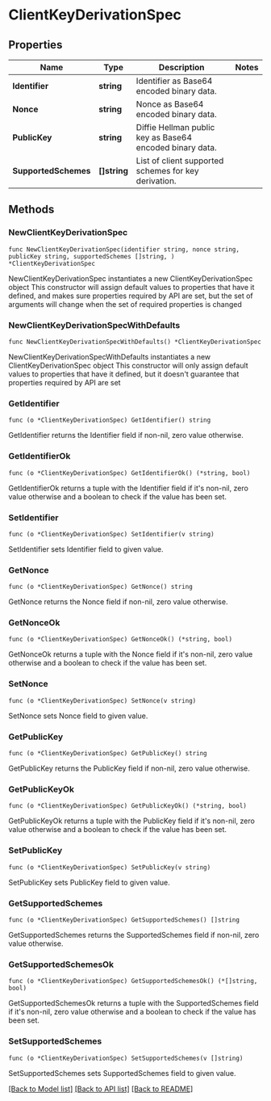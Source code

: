# ClientKeyDerivationSpec

## Properties

Name | Type | Description | Notes
------------ | ------------- | ------------- | -------------
**Identifier** | **string** | Identifier as Base64 encoded binary data. | 
**Nonce** | **string** | Nonce as Base64 encoded binary data. | 
**PublicKey** | **string** | Diffie Hellman public key as Base64 encoded binary data. | 
**SupportedSchemes** | **[]string** | List of client supported schemes for key derivation. | 

## Methods

### NewClientKeyDerivationSpec

`func NewClientKeyDerivationSpec(identifier string, nonce string, publicKey string, supportedSchemes []string, ) *ClientKeyDerivationSpec`

NewClientKeyDerivationSpec instantiates a new ClientKeyDerivationSpec object
This constructor will assign default values to properties that have it defined,
and makes sure properties required by API are set, but the set of arguments
will change when the set of required properties is changed

### NewClientKeyDerivationSpecWithDefaults

`func NewClientKeyDerivationSpecWithDefaults() *ClientKeyDerivationSpec`

NewClientKeyDerivationSpecWithDefaults instantiates a new ClientKeyDerivationSpec object
This constructor will only assign default values to properties that have it defined,
but it doesn't guarantee that properties required by API are set

### GetIdentifier

`func (o *ClientKeyDerivationSpec) GetIdentifier() string`

GetIdentifier returns the Identifier field if non-nil, zero value otherwise.

### GetIdentifierOk

`func (o *ClientKeyDerivationSpec) GetIdentifierOk() (*string, bool)`

GetIdentifierOk returns a tuple with the Identifier field if it's non-nil, zero value otherwise
and a boolean to check if the value has been set.

### SetIdentifier

`func (o *ClientKeyDerivationSpec) SetIdentifier(v string)`

SetIdentifier sets Identifier field to given value.


### GetNonce

`func (o *ClientKeyDerivationSpec) GetNonce() string`

GetNonce returns the Nonce field if non-nil, zero value otherwise.

### GetNonceOk

`func (o *ClientKeyDerivationSpec) GetNonceOk() (*string, bool)`

GetNonceOk returns a tuple with the Nonce field if it's non-nil, zero value otherwise
and a boolean to check if the value has been set.

### SetNonce

`func (o *ClientKeyDerivationSpec) SetNonce(v string)`

SetNonce sets Nonce field to given value.


### GetPublicKey

`func (o *ClientKeyDerivationSpec) GetPublicKey() string`

GetPublicKey returns the PublicKey field if non-nil, zero value otherwise.

### GetPublicKeyOk

`func (o *ClientKeyDerivationSpec) GetPublicKeyOk() (*string, bool)`

GetPublicKeyOk returns a tuple with the PublicKey field if it's non-nil, zero value otherwise
and a boolean to check if the value has been set.

### SetPublicKey

`func (o *ClientKeyDerivationSpec) SetPublicKey(v string)`

SetPublicKey sets PublicKey field to given value.


### GetSupportedSchemes

`func (o *ClientKeyDerivationSpec) GetSupportedSchemes() []string`

GetSupportedSchemes returns the SupportedSchemes field if non-nil, zero value otherwise.

### GetSupportedSchemesOk

`func (o *ClientKeyDerivationSpec) GetSupportedSchemesOk() (*[]string, bool)`

GetSupportedSchemesOk returns a tuple with the SupportedSchemes field if it's non-nil, zero value otherwise
and a boolean to check if the value has been set.

### SetSupportedSchemes

`func (o *ClientKeyDerivationSpec) SetSupportedSchemes(v []string)`

SetSupportedSchemes sets SupportedSchemes field to given value.



[[Back to Model list]](../README.md#documentation-for-models) [[Back to API list]](../README.md#documentation-for-api-endpoints) [[Back to README]](../README.md)


